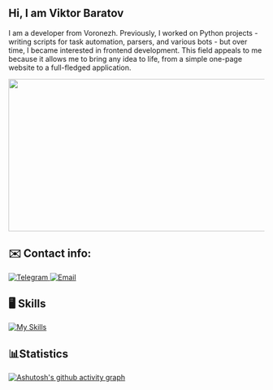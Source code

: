 ## Hi, I am Viktor Baratov
I am a developer from Voronezh. Previously, I worked on Python projects - writing scripts for task automation, parsers, and various bots - but over time, I became interested in frontend development. This field appeals to me because it allows me to bring any idea to life, from a simple one-page website to a full-fledged application.

<div align="center">
  <img src="https://media4.giphy.com/media/v1.Y2lkPTc5MGI3NjExMDBiY3hmMzc3Nm9heXE2eG5xZGVwanV3Y2FraThkbTRkb2JiaGdhYiZlcD12MV9pbnRlcm5hbF9naWZfYnlfaWQmY3Q9Zw/p4NLw3I4U0idi/giphy.gif" width="600" height="300"/>
</div>

## ✉️ Contact info:
<div id="badges">
   <a href="https://t.me/FeleRoy">
    <img src="https://img.shields.io/badge/Telegram-blue?style=for-the-badge&logo=telegram&logoColor=white" alt="Telegram"/>
  </a>
   <a href="mailto:vitya.baratov@gmail.com">
    <img src="https://img.shields.io/badge/email-blue?style=for-the-badge" alt="Email"/>
  </a>
</div>

## 🖥 Skills
[![My Skills](https://skillicons.dev/icons?i=react,js,ts,html,css,git,figma,vscode&theme=dark&perline=6)](https://skillicons.dev)


## 📊Statistics
[![Ashutosh's github activity graph](https://github-readme-activity-graph.vercel.app/graph?username=FeleRoy&theme=react)](https://github.com/ashutosh00710/github-readme-activity-graph)
